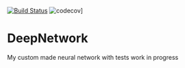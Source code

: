 [![Build Status](https://travis-ci.com/bathonSpidey/DeepNetwork.svg?branch=main)](https://travis-ci.com/bathonSpidey/DeepNetwork)
![codecov](https://codecov.io/gh/bathonSpidey/DeepNetwork/branch/main/graph/badge.svg?token=BEbaT2GFP6)]
# DeepNetwork
 My custom made neural network with tests work in progress
